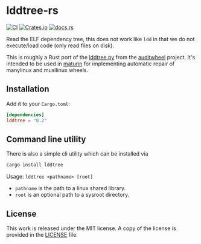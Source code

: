 # lddtree-rs

[![CI](https://github.com/messense/lddtree-rs/workflows/CI/badge.svg)](https://github.com/messense/lddtree-rs/actions?query=workflow%3ACI)
[![Crates.io](https://img.shields.io/crates/v/lddtree.svg)](https://crates.io/crates/lddtree)
[![docs.rs](https://docs.rs/lddtree/badge.svg)](https://docs.rs/lddtree/)

Read the ELF dependency tree, this does not work like `ldd` in that we do not execute/load code (only read
files on disk).

This is roughly a Rust port of the [lddtree.py](https://github.com/pypa/auditwheel/blob/main/src/auditwheel/lddtree.py)
from the [auditwheel](https://github.com/pypa/auditwheel) project.
It's intended to be used in [maturin](https://github.com/PyO3/maturin) for
implementing automatic repair of manylinux and musllinux wheels.

## Installation

Add it to your ``Cargo.toml``:

```toml
[dependencies]
lddtree = "0.2"
```

## Command line utility

There is also a simple cli utility which can be installed via

```bash
cargo install lddtree
```

Usage: `lddtree <pathname> [root]`

* `pathname` is the path to a linux shared library.
* `root` is an optional path to a sysroot directory.

## License

This work is released under the MIT license. A copy of the license is provided
in the [LICENSE](./LICENSE) file.
